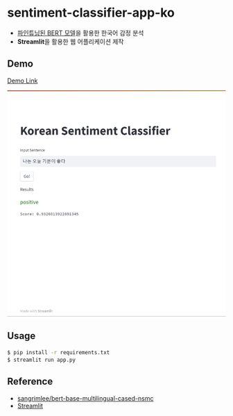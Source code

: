 # sentiment-classifier-app-ko
- [파인튜닝된 BERT 모델](https://huggingface.co/sangrimlee/bert-base-multilingual-cased-nsmc)을 활용한 한국어 감정 분석
- **Streamlit**을 활용한 웹 어플리케이션 제작

## Demo
[Demo Link](http://sentiment.eclground.ml/) 

![demo image](./images/demo.png)

## Usage
```bash
$ pip install -r requirements.txt
$ streamlit run app.py
```


## Reference
- [sangrimlee/bert-base-multilingual-cased-nsmc](https://huggingface.co/sangrimlee/bert-base-multilingual-cased-nsmc)
- [Streamlit](https://streamlit.io/)

